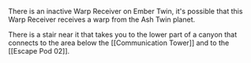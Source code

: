 There is an inactive Warp Receiver on Ember Twin, it's possible that this Warp Receiver receives a warp from the Ash Twin planet.

There is a stair near it that takes you to the lower part of a canyon that connects to the area  below the [[Communication Tower]] and to the [[Escape Pod 02]].